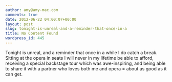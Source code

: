 ```yaml
---
author: amy@amy-mac.com
comments: true
date: 2012-06-22 04:00:07+00:00
layout: post
slug: tonight-is-unreal-and-a-reminder-that-once-in-a
title: No Content Found
wordpress_id: 445
---
```


Tonight is unreal, and a reminder that once in a while I do catch a break. Sitting at the opera in seats I will never in my lifetime be able to afford, receiving a special backstage tour which was awe-inspiring, and being able to share it with a partner who loves both me and opera = about as good as it can get.
